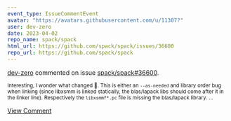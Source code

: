 ```yaml
---
event_type: IssueCommentEvent
avatar: "https://avatars.githubusercontent.com/u/11307?"
user: dev-zero
date: 2023-04-02
repo_name: spack/spack
html_url: https://github.com/spack/spack/issues/36600
repo_url: https://github.com/spack/spack
---
```


<a href='https://github.com/dev-zero' target='_blank'>dev-zero</a> commented on issue <a href='https://github.com/spack/spack/issues/36600' target='_blank'>spack/spack#36600</a>.

<small>Interesting, I wonder what changed 🤔. This is either an `--as-needed` and library order bug when linking (since libxsmm is linked statically, the blas/lapack libs should come after it in the linker line). Respectively the `libxsmmf*.pc` file is missing the blas/lapack library....</small>

<a href='https://github.com/spack/spack/issues/36600' target='_blank'>View Comment</a>